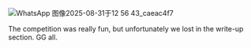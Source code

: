 ![WhatsApp 图像2025-08-31于12 56 43_caeac4f7](https://github.com/user-attachments/assets/073b35ff-e2e6-4f78-a080-d619ac89e1f8)

The competition was really fun, but unfortunately we lost in the write-up section.
GG all.

